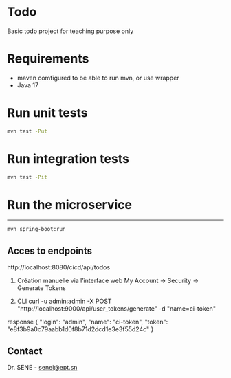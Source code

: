 
# Todo
Basic todo project for teaching purpose only 

# Requirements
<ul>
 <li>maven comfigured to be able to run mvn, or use wrapper</li>
  <li> Java 17</li>
</ul>

# Run unit tests
```sh
mvn test -Put
```

# Run integration tests
```sh
mvn test -Pit
```

# Run the microservice
 --- 
```sh
mvn spring-boot:run
```

## Acces to endpoints
http://localhost:8080/cicd/api/todos

1. Création manuelle via l’interface web
   My Account → Security → Generate Tokens

2. CLI
   curl -u admin:admin -X POST "http://localhost:9000/api/user_tokens/generate"  -d "name=ci-token"

response
{
"login": "admin",
"name": "ci-token",
"token": "e8f3b9a0c79aabb1d0f8b71d2dcd1e3e3f55d24c"
}

## Contact

Dr. SENE - <a href="mailto:senei@ept.sn">senei@ept.sn</a>